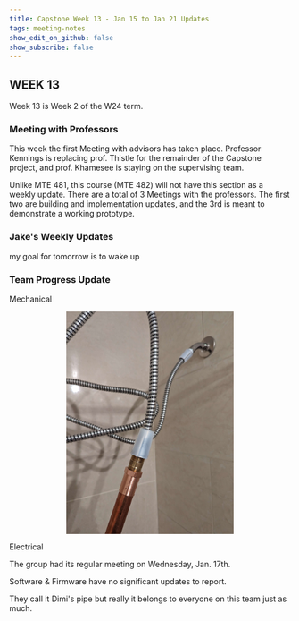 ```yaml
---
title: Capstone Week 13 - Jan 15 to Jan 21 Updates
tags: meeting-notes
show_edit_on_github: false
show_subscribe: false
---
```

## WEEK 13
Week 13 is Week 2 of the W24 term.

### Meeting with Professors
This week the first Meeting with advisors has taken place.
Professor Kennings is replacing prof. Thistle for the remainder of the Capstone project, and prof. Khamesee is staying on the supervising team.

Unlike MTE 481, this course (MTE 482) will not have this section as a weekly update. There are a total of 3 Meetings with the professors.
The first two are building and implementation updates, and the 3rd is meant to demonstrate a working prototype.

### Jake's Weekly Updates 
my goal for tomorrow is to wake up

### Team Progress Update
Mechanical 

<style>
  img {
  display: block;
  margin-left: auto;
  margin-right: auto;
  }
</style>
<img src="https://raw.githubusercontent.com/pipyns/pipyns.github.io/master/assets/Shower%20Setup.jpg" alt="Image of Mechanical Connectivity Test for Prototype" width=300>

Electrical 

The group had its regular meeting on Wednesday, Jan. 17th.

Software & Firmware have no significant updates to report.

They call it Dimi's pipe but really it belongs to everyone on this team just as much.
<!--more-->
